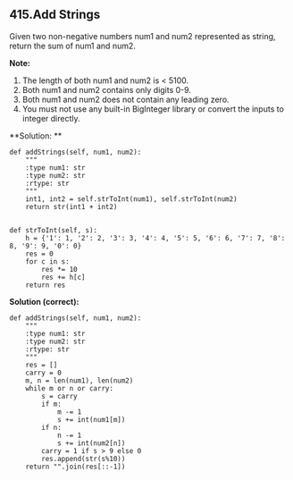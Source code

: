 ## 415.Add Strings

Given two non-negative numbers num1 and num2 represented as string, return the sum of num1 and num2.

**Note:**

1. The length of both num1 and num2 is < 5100.
2. Both num1 and num2 contains only digits 0-9.
3. Both num1 and num2 does not contain any leading zero.
4. You must not use any built-in BigInteger library or convert the inputs to integer directly.

**Solution: **

    def addStrings(self, num1, num2):
        """
        :type num1: str
        :type num2: str
        :rtype: str
        """
        int1, int2 = self.strToInt(num1), self.strToInt(num2)
        return str(int1 + int2)
        
        
    def strToInt(self, s):
        h = {'1': 1, '2': 2, '3': 3, '4': 4, '5': 5, '6': 6, '7': 7, '8': 8, '9': 9, '0': 0}
        res = 0
        for c in s:
            res *= 10
            res += h[c]
        return res
        
**Solution (correct):**

    def addStrings(self, num1, num2):
        """
        :type num1: str
        :type num2: str
        :rtype: str
        """
        res = []
        carry = 0
        m, n = len(num1), len(num2)
        while m or n or carry:
            s = carry
            if m:
                m -= 1
                s += int(num1[m])
            if n:
                n -= 1
                s += int(num2[n])
            carry = 1 if s > 9 else 0
            res.append(str(s%10))
        return "".join(res[::-1])
